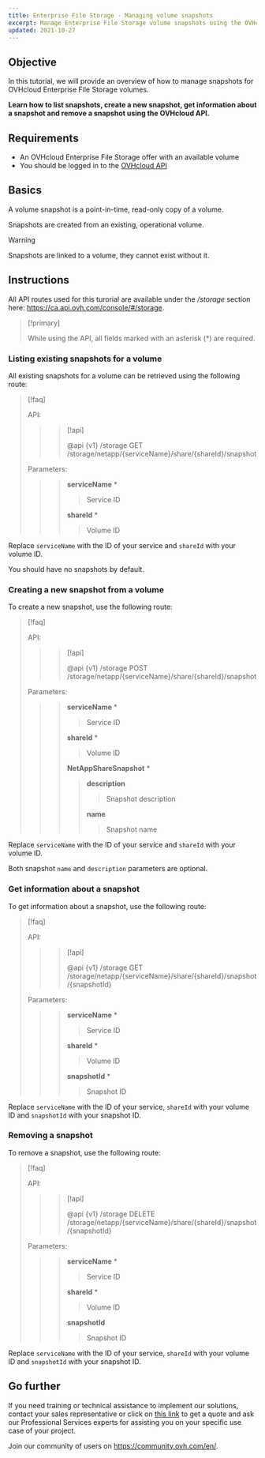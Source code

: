 ```yaml
---
title: Enterprise File Storage - Managing volume snapshots
excerpt: Manage Enterprise File Storage volume snapshots using the OVHcloud API
updated: 2021-10-27
---
```


## Objective

In this tutorial, we will provide an overview of how to manage snapshots for OVHcloud Enterprise File Storage volumes.

**Learn how to list snapshots, create a new snapshot, get information about a snapshot and remove a snapshot using the OVHcloud API.**

## Requirements

- An OVHcloud Enterprise File Storage offer with an available volume
- You should be logged in to the [OVHcloud API](https://ca.api.ovh.com)

## Basics

A volume snapshot is a point-in-time, read-only copy of a volume.

Snapshots are created from an existing, operational volume.

> [!warning]
>
> Snapshots are linked to a volume, they cannot exist without it.
>

## Instructions

All API routes used for this turorial are available under the */storage* section here: <https://ca.api.ovh.com/console/#/storage>.

> [!primary]
>
> While using the API, all fields marked with an asterisk (\*) are required.
>

### Listing existing snapshots for a volume

All existing snapshots for a volume can be retrieved using the following route:

> [!faq]
>
> API:
>
>> > [!api]
>> >
>> > @api {v1} /storage GET /storage/netapp/{serviceName}/share/{shareId}/snapshot
>> >
>>
>
> Parameters:
>
>> > **serviceName** *
>> >
>> >> Service ID
>> >
>> > **shareId** *
>> >
>> >> Volume ID
>

Replace `serviceName` with the ID of your service and `shareId` with your volume ID.

You should have no snapshots by default.

### Creating a new snapshot from a volume

To create a new snapshot, use the following route:

> [!faq]
>
> API:
>
>> > [!api]
>> >
>> > @api {v1} /storage POST /storage/netapp/{serviceName}/share/{shareId}/snapshot
>> >
>>
>
> Parameters:
>
>> > **serviceName** *
>> >
>> >> Service ID
>> >
>> > **shareId** *
>> >
>> >> Volume ID
>> >
>> > **NetAppShareSnapshot** *
>> >
>> >> **description**
>> >> >
>> >> > Snapshot description
>> >>
>> >> **name**
>> >> >
>> >> > Snapshot name
>

Replace `serviceName` with the ID of your service and `shareId` with your volume ID.

Both snapshot `name` and `description` parameters are optional.

### Get information about a snapshot

To get information about a snapshot, use the following route:

> [!faq]
>
> API:
>
>> > [!api]
>> >
>> > @api {v1} /storage GET /storage/netapp/{serviceName}/share/{shareId}/snapshot/{snapshotId}
>> >
>>
>
> Parameters:
>
>> > **serviceName** *
>> >
>> >> Service ID
>> >
>> > **shareId** *
>> >
>> >> Volume ID
>> >
>> > **snapshotId** *
>> >
>> >> Snapshot ID
>

Replace `serviceName` with the ID of your service, `shareId` with your volume ID and `snapshotId` with your snapshot ID.

### Removing a snapshot

To remove a snapshot, use the following route:

> [!faq]
>
> API:
>
>> > [!api]
>> >
>> > @api {v1} /storage DELETE /storage/netapp/{serviceName}/share/{shareId}/snapshot/{snapshotId}
>> >
>>
>
> Parameters:
>
>> > **serviceName** *
>> >
>> >> Service ID
>> >
>> > **shareId** *
>> >
>> >> Volume ID
>> >
>> > **snapshotId**
>> >
>> >> Snapshot ID
>

Replace `serviceName` with the ID of your service, `shareId` with your volume ID and `snapshotId` with your snapshot ID.

## Go further

If you need training or technical assistance to implement our solutions, contact your sales representative or click on [this link](https://www.ovhcloud.com/en-ca/professional-services/) to get a quote and ask our Professional Services experts for assisting you on your specific use case of your project.

Join our community of users on <https://community.ovh.com/en/>.
